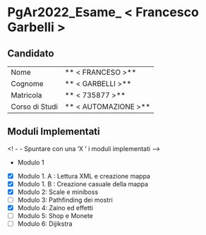 # PgAr2022_Esame_ < Francesco Garbelli >
## Candidato

 | | |
 | -------------- | --------------- |
 | Nome | ** < FRANCESO >** |
 | Cognome | ** < GARBELLI >** |
 | Matricola | ** < 735877 >** |
 | Corso di Studi | ** < AUTOMAZIONE >** |

 ## Moduli Implementati

 <! - - Spuntare con una ’X ’ i moduli implementati -->

 - Modulo 1
 - [X] Modulo 1. A : Lettura XML e creazione mappa
 - [X] Modulo 1. B : Creazione casuale della mappa
 - [X] Modulo 2: Scale e miniboss
 - [ ] Modulo 3: Pathfinding dei mostri
 - [X] Modulo 4: Zaino ed effetti
 - [ ] Modulo 5: Shop e Monete
 - [ ] Modulo 6: Dijikstra

